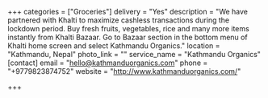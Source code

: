 +++
categories = ["Groceries"]
delivery = "Yes"
description = "We have partnered with Khalti to maximize cashless transactions during the lockdown period. Buy fresh fruits, vegetables, rice and many more items instantly from Khalti Bazaar. Go to Bazaar section in the bottom menu of Khalti home screen and select Kathmandu Organics."
location = "Kathmandu, Nepal"
photo_link = ""
service_name = "Kathmandu Organics"
[contact]
email = "hello@kathmanduorganics.com"
phone = "+9779823874752"
website = "http://www.kathmanduorganics.com/"

+++
